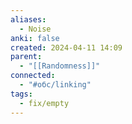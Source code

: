 ```yaml
---
aliases:
  - Noise
anki: false
created: 2024-04-11 14:09
parent:
  - "[[Randomness]]"
connected:
  - "#обс/linking"
tags:
  - fix/empty
---
```

